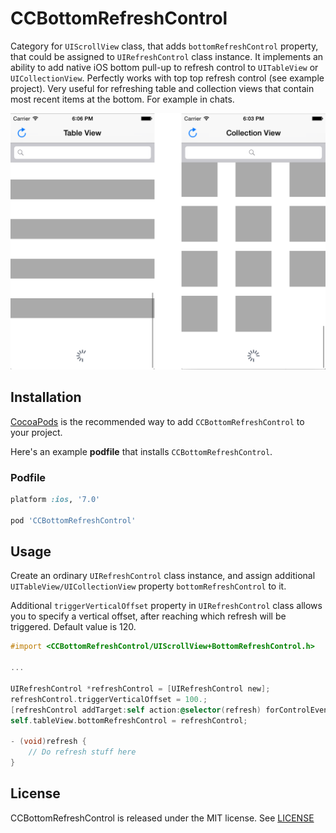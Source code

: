 CCBottomRefreshControl
======================

Category for `UIScrollView` class, that adds `bottomRefreshControl` property, that could be assigned to `UIRefreshControl` class instance. It implements an ability to add native iOS bottom pull-up to refresh control to `UITableView` or `UICollectionView`. Perfectly works with top top refresh control (see example project).
Very useful for refreshing table and collection views that contain most recent items at the bottom. For example in chats.



![](example.png)


## Installation

[CocoaPods](http://cocoapods.org) is the recommended way to add `CCBottomRefreshControl` to your project.

Here's an example **podfile** that installs `CCBottomRefreshControl`.

### Podfile

```ruby
platform :ios, '7.0'

pod 'CCBottomRefreshControl'
```


## Usage

Create an ordinary `UIRefreshControl` class instance, and assign additional `UITableView/UICollectionView` property `bottomRefreshControl` to it.

Additional `triggerVerticalOffset` property in `UIRefreshControl` class allows you to specify a vertical offset, after reaching which refresh will be triggered. Default value is 120.


```objective-c
#import <CCBottomRefreshControl/UIScrollView+BottomRefreshControl.h>

...

UIRefreshControl *refreshControl = [UIRefreshControl new];
refreshControl.triggerVerticalOffset = 100.;
[refreshControl addTarget:self action:@selector(refresh) forControlEvents:UIControlEventValueChanged];
self.tableView.bottomRefreshControl = refreshControl;

- (void)refresh {
    // Do refresh stuff here
}
```

## License

CCBottomRefreshControl is released under the MIT license. See [LICENSE](LICENSE.txt)
